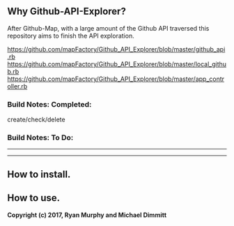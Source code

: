 ## Why Github-API-Explorer?
After Github-Map,  with a large amount of the Github API traversed this repository aims to finish the API exploration.

https://github.com/mapFactory/Github_API_Explorer/blob/master/github_api.rb
https://github.com/mapFactory/Github_API_Explorer/blob/master/local_github.rb
https://github.com/mapFactory/Github_API_Explorer/blob/master/app_controller.rb
### Build Notes: Completed:
create/check/delete
### Build Notes: To Do:

<hr>

******************************************************************************
## How to install.
## How to use.


<b>Copyright (c) 2017, Ryan Murphy and Michael Dimmitt</b>

